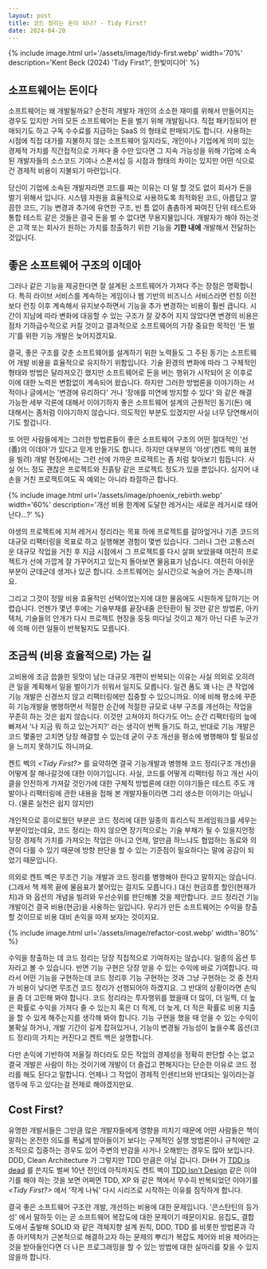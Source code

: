 ```yaml
---
layout: post
title: 코드 정리는 돈이 되나? - Tidy First?
date: 2024-04-20
---
```


{% include image.html url='/assets/image/tidy-first.webp' width='70%' description='Kent Beck (2024) \'Tidy First?\', 한빛미디어' %}

## 소프트웨어는 돈이다

소프트웨어는 왜 개발될까요? 순전히 개발자 개인의 소소한 재미를 위해서 만들어지는 경우도 있지만 거의 모든 소프트웨어는 돈을 벌기 위해 개발됩니다. 직접 패키징되어 판매되기도 하고 구독 수수료를 지급하는 SaaS 의 형태로 판매되기도 합니다. 사용하는 시점에 직접 대가를 지불하지 않는 소프트웨어 일지라도, 개인이나 기업에게 의미 있는 경제적 가치를 직간접적으로 가져다 줄 수만 있다면 그 지속 가능성을 위해 기업에 소속된 개발자들의 소스코드 기여나 스폰서십 등 시점과 형태의 차이는 있지만 어떤 식으로건 경제적 비용이 지불되기 마련입니다.

당신이 기업에 소속된 개발자라면 코드를 짜는 이유는 더 말 할 것도 없이 회사가 돈을 벌기 위해서 입니다. 시스템 자원을 효율적으로 사용하도록 최적화된 코드, 아름답고 깔끔한 코드, 기능 변경과 추가에 유연한 구조, 빈 틈 없이 촘촘하게 짜여진 단위 테스트와 통합 테스트 같은 것들은 결국 돈을 벌 수 없다면 무용지물입니다. 개발자가 해야 하는것은 고객 또는 회사가 원하는 가치를 창출하기 위한 기능을 **기한 내에** 개발해서 전달하는 것입니다.

## 좋은 소프트웨어 구조의 이데아

그러나 같은 기능을 제공한다면 잘 설계된 소프트웨어가 가져다 주는 장점은 명확합니다. 특히 라이브 서비스를 계속하는 게임이나 웹 기반의 비즈니스 서비스라면 런칭 이전보다 런칭 이후 계속해서 유지보수하면서 기능을 추가 변경하는 비용이 훨씬 큽니다. 시간이 지남에 따라 변화에 대응할 수 있는 구조가 잘 갖추어 지지 않았다면 변경의 비용은 점차 기하급수적으로 커질 것이고 결과적으로 소프트웨어의 가장 중요한 목적인 '돈 벌기'를 위한 기능 개발은 늦어지겠지요.

결국, 좋은 구조를 갖춘 소프트웨어를 설계하기 위한 노력들도 그 주된 동기는 소프트웨어 개발 비용을 효율적으로 유지하기 위함입니다. 기술 환경의 변화에 따라 그 구체적인 형태와 방법은 달라져오긴 했지만 소프트웨어로 돈을 버는 행위가 시작되어 온 이후로 이에 대한 노력은 변함없이 계속되어 왔습니다. 하지만 그러한 방법론을 이야기하는 서적이나 글에서는 '변경에 유리하다' 거나 '장애를 미연에 방지할 수 있다' 와 같은 해결 가능한 세부 각론에 대해서 이야기하지 좋은 소프트웨어 설계의 근원적인 동기(돈) 에 대해서는 좀처럼 이야기하지 않습니다. 의도적인 부분도 있겠지만 사실 너무 당연해서이기도 할겁니다.

또 어떤 사람들에게는 그러한 방법론들이 좋은 소프트웨어 구조의 어떤 절대적인 '선(善)의 이데아'가 있다고 믿게 만들기도 합니다. 하지만 대부분의 '야생'(켄트 벡의 표현을 빌려) 개발 현장에서는 그런 선에 가까운 프로젝트는 좀 처럼 찾아보기 힘듭니다. 사실 어느 정도 괜찮은 프로젝트와 진흙탕 같은 프로젝트 정도가 있을 뿐입니다. 심지어 내 손을 거친 프로젝트여도 꼭 예외는 아니라 좌절하곤 합니다.

{% include image.html url='/assets/image/phoenix_rebirth.webp' width='60%' description='개선 비용 한계에 도달한 레거시는 새로운 레거시로 태어난다...?' %}

야생의 프로젝트에 지쳐 레거시 정리라는 목표 하에 프로젝트를 갈아엎거나 기존 코드의 대규모 리팩터링을 목표로 하고 실행해본 경험이 몇번 있습니다. 그러나 그런 고통스러운 대규모 작업을 거친 후 지금 시점에서 그 프로젝트를 다시 살펴 보았을때 여전히 프로젝트가 선에 가깝게 잘 가꾸어지고 있는지 돌아보면 물음표가 남습니다. 여전히 아쉬운 부분이 군데군데 생겨나 있곤 합니다. 소프트웨어는 실시간으로 녹슬어 가는 존재니까요.

그리고 그것이 정말 비용 효율적인 선택이었는지에 대한 물음에도 시원하게 답하기는 어렵습니다. 언젠가 몇년 후에는 기술부채를 끝장내줄 은탄환이 될 것만 같은 방법론, 아키텍처, 기술들의 안개가 다시 프로젝트 현장을 둥둥 떠다닐 것이고 제가 아닌 다른 누군가에 의해 이런 일들이 반복될지도 모릅니다.

## 조금씩 (비용 효율적으로) 가는 길

고비용에 조금 씁쓸한 뒷맛이 남는 대규모 개편이 반복되는 이유는 사실 의외로 오히려 큰 일을 계획해서 일을 벌이기가 쉬워서 일지도 모릅니다. 일견 폼도 꽤 나는 큰 작업에 기능 개발은 신경쓰지 않고 리팩터링에만 집중할 수 있으니까요. 이에 비해 평소에 꾸준히 기능개발을 병행하면서 적절한 순간에 적절한 규모로 내부 구조를 개선하는 작업을 꾸준히 하는 것은 쉽지 않습니다. 이것만 고쳐야지 하다가도 어느 순간 리팩터링의 늪에 빠져서 '나 지금 뭐 하고 있는거지?' 라는 생각이 번쩍 들기도 하고, 반대로 기능 개발은 코드 몇줄만 고치면 당장 해결할 수 있는데 굳이 구조 개선을 평소에 병행해야 할 필요성을 느끼지 못하기도 하니까요.

켄트 벡의 *\<Tidy First?\>* 를 요약하면 결국 기능개발과 병행해 코드 정리(구조 개선)을 어떻게 잘 해나갈것에 대한 이야기입니다. 사실, 코드를 어떻게 리팩터링 하고 개선 사이클을 안전하게 가져갈 것인가에 대한 구체적 방법론에 대한 이야기들은 테스트 주도 개발이나 리팩터링에 관한 내용을 접해 본 개발자들이라면 그리 생소한 이야기는 아닙니다. (물론 실천은 쉽지 않지만)

개인적으로 흥미로웠던 부분은 코드 정리에 대한 일종의 휴리스틱 프레임워크를 세우는 부분이었는데요, 코드 정리는 하지 않으면 장기적으로는 기술 부채가 될 수 있을지언정 당장 경제적 가치를 가져오는 작업은 아니고 언제, 얼만큼 하느냐도 협업하는 동료와 의견이 다를 수 있기 때문에 방향 판단을 할 수 있는 기준점이 필요하다는 말에 공감이 되었기 때문입니다.

의외로 켄트 벡은 무조건 기능 개발과 코드 정리를 병행해야 한다고 말하지는 않습니다. (그래서 책 제목 끝에 물음표가 붙어있는 걸지도 모릅니다.) 대신 현금흐름 할인(현재가치)과 와 옵션의 개념을 빌려와 우선순위를 판단해볼 것을 제안합니다. 코드 정리건 기능 개발이건 결국 비용(현금)을 사용하는 일입니다. 우리가 만든 소프트웨어는 수익을 창출할 것이므로 비용 대비 손익을 따져 보자는 것이지요.

{% include image.html url='/assets/image/refactor-cost.webp' width='80%' %}

수익을 창출하는 데 코드 정리는 당장 직접적으로 기여하지는 않습니다. 일종의 옵션 투자라고 볼 수 있습니다. 반면 기능 구현은 당장 얻을 수 있는 수익에 바로 기여합니다. 따라서 어떤 기능을 구현하는데 코드 정리후 기능 구현하는 것과 그냥 구현하는 것 중 전자가 비용이 낮다면 무조건 코드 정리가 선행되어야 하겠지요. 그 반대의 상황이라면 손익을 좀 더 고민해 봐야 합니다. 코드 정리라는 투자행위를 했을때 더 많이, 더 일찍, 더 높은 확률로 수익을 가져다 줄 수 있는지 혹은 더 적게, 더 늦게, 더 적은 확률로 비용 지출을 할 수 있게 해주는지를 생각해 봐야 합니다. 기능 구현을 했을 때 얻을 수 있는 수익이 불확실 하거나, 개발 기간이 길게 잡혀있거나, 기능이 변경될 가능성이 높을수록 옵션(코드 정리)의 가치는 커진다고 켄트 백은 설명합니다.

다만 손익에 기반하여 저울질 하더라도 모든 작업의 경제성을 정확히 판단할 수는 없고 결국 개발은 사람이 하는 것이기에 개발이 더 즐겁고 편해지다는 단순한 이유로 코드 정리를 해도 된다고 말합니다. 언제나 그 작업이 경제적 인센티브와 반대되는 일이라는걸 염두에 두고 있다는걸 전제로 해야겠지만요.

## Cost First?

유명한 개발서들은 그만큼 많은 개발자들에게 영향을 끼치기 때문에 어떤 사람들은 책이 말하는 온전한 의도를 폭넓게 받아들이기 보다는 구체적인 실행 방법론이나 규칙에만 교조적으로 집중하는 경우도 있어 주변의 반감을 사거나 오해받는 경우도 많아 보입니다. DDD, Clean Architecture 가 그렇지만 TDD 만큼은 아닐 겁니다. DHH 가 [TDD is dead](https://dhh.dk/2014/tdd-is-dead-long-live-testing.html) 를 쓴지도 벌써 10년 전인데 아직까지도 켄트 벡이 [TDD Isn't Design](https://tidyfirst.substack.com/p/tdd-isnt-design) 같은 이야기를 해야 하는 것을 보면 어쩌면 TDD, XP 와 같은 책에서 무수히 반복되었던 이야기를 *\<Tidy First?\>* 에서 '작게 나눠' 다시 시리즈로 시작하는 이유를 짐작하게 합니다.

결국 좋은 소프트웨어 구조란 개발, 개선하는 비용에 대한 문제입니다. '콘스탄틴의 등가성' 에서 말하듯 이는 곧 소프트웨어 복잡도에 대한 문제이기 때문이지요. 응집도, 결합도에서 출발해 SOLID 와 같은 객체지향 설계 원칙, DDD, TDD 를 비롯한 방법론과 각종 아키텍처가 근본적으로 해결하고자 하는 문제의 뿌리가 복잡도 제어와 비용 제어라는 것을 받아들인다면 더 나은 프로그래밍을 할 수 있는 방법에 대한 실마리를 찾을 수 있지 않을까 합니다.
